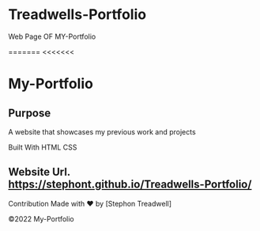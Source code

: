 # Treadwells-Portfolio

Web Page OF MY-Portfolio

======= <<<<<<<

# My-Portfolio

## Purpose

A website that showcases my previous work and projects

Built With HTML CSS

## Website Url. https://stephont.github.io/Treadwells-Portfolio/

Contribution Made with ❤️ by [Stephon Treadwell]

©️2022 My-Portfolio
